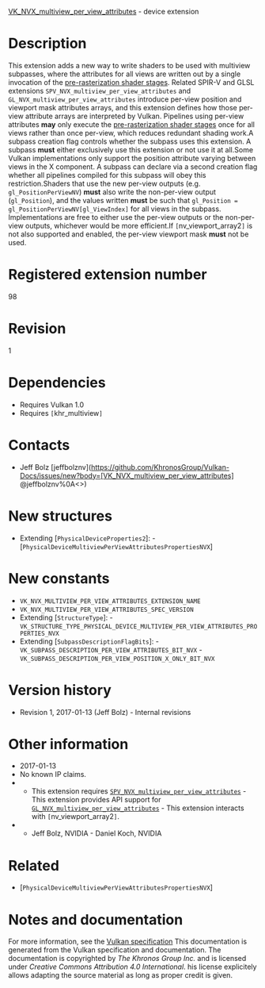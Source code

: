 [VK_NVX_multiview_per_view_attributes](https://www.khronos.org/registry/vulkan/specs/1.3-extensions/man/html/VK_NVX_multiview_per_view_attributes.html) - device extension

# Description
This extension adds a new way to write shaders to be used with multiview
subpasses, where the attributes for all views are written out by a single
invocation of the
[pre-rasterization shader
stages](https://www.khronos.org/registry/vulkan/specs/1.3-extensions/html/vkspec.html#pipeline-graphics-subsets-pre-rasterization).
Related SPIR-V and GLSL extensions `SPV_NVX_multiview_per_view_attributes`
and `GL_NVX_multiview_per_view_attributes` introduce per-view position and
viewport mask attributes arrays, and this extension defines how those
per-view attribute arrays are interpreted by Vulkan.
Pipelines using per-view attributes  **may**  only execute the
[pre-rasterization shader
stages](https://www.khronos.org/registry/vulkan/specs/1.3-extensions/html/vkspec.html#pipeline-graphics-subsets-pre-rasterization) once for all views rather than once per-view, which reduces
redundant shading work.A subpass creation flag controls whether the subpass uses this extension.
A subpass  **must**  either exclusively use this extension or not use it at all.Some Vulkan implementations only support the position attribute varying
between views in the X component.
A subpass can declare via a second creation flag whether all pipelines
compiled for this subpass will obey this restriction.Shaders that use the new per-view outputs (e.g. `gl_PositionPerViewNV`)
 **must**  also write the non-per-view output (`gl_Position`), and the values
written  **must**  be such that `gl_Position =
gl_PositionPerViewNV[gl_ViewIndex]` for all views in the subpass.
Implementations are free to either use the per-view outputs or the
non-per-view outputs, whichever would be more efficient.If `[`nv_viewport_array2`]` is not also supported and enabled, the
per-view viewport mask  **must**  not be used.

# Registered extension number
98

# Revision
1

# Dependencies
- Requires Vulkan 1.0
- Requires `[`khr_multiview`]`

# Contacts
- Jeff Bolz [jeffbolznv](https://github.com/KhronosGroup/Vulkan-Docs/issues/new?body=[VK_NVX_multiview_per_view_attributes] @jeffbolznv%0A<<Here describe the issue or question you have about the VK_NVX_multiview_per_view_attributes extension>>)

# New structures
- Extending [`PhysicalDeviceProperties2`]:  - [`PhysicalDeviceMultiviewPerViewAttributesPropertiesNVX`]

# New constants
- `VK_NVX_MULTIVIEW_PER_VIEW_ATTRIBUTES_EXTENSION_NAME`
- `VK_NVX_MULTIVIEW_PER_VIEW_ATTRIBUTES_SPEC_VERSION`
- Extending [`StructureType`]:  - `VK_STRUCTURE_TYPE_PHYSICAL_DEVICE_MULTIVIEW_PER_VIEW_ATTRIBUTES_PROPERTIES_NVX` 
- Extending [`SubpassDescriptionFlagBits`]:  - `VK_SUBPASS_DESCRIPTION_PER_VIEW_ATTRIBUTES_BIT_NVX`  - `VK_SUBPASS_DESCRIPTION_PER_VIEW_POSITION_X_ONLY_BIT_NVX`

# Version history
- Revision 1, 2017-01-13 (Jeff Bolz)  - Internal revisions

# Other information
* 2017-01-13
* No known IP claims.
*   - This extension requires [`SPV_NVX_multiview_per_view_attributes`](https://htmlpreview.github.io/?https://github.com/KhronosGroup/SPIRV-Registry/blob/master/extensions/NV/SPV_NVX_multiview_per_view_attributes.html)  - This extension provides API support for [`GL_NVX_multiview_per_view_attributes`](https://github.com/KhronosGroup/GLSL/blob/master/extensions/nvx/GL_NVX_multiview_per_view_attributes.txt)  - This extension interacts with `[`nv_viewport_array2`]`. 
*   - Jeff Bolz, NVIDIA  - Daniel Koch, NVIDIA

# Related
- [`PhysicalDeviceMultiviewPerViewAttributesPropertiesNVX`]

# Notes and documentation
For more information, see the [Vulkan specification](https://www.khronos.org/registry/vulkan/specs/1.3-extensions/html/vkspec.html)
This documentation is generated from the Vulkan specification and documentation.
The documentation is copyrighted by *The Khronos Group Inc.* and is licensed under *Creative Commons Attribution 4.0 International*.
his license explicitely allows adapting the source material as long as proper credit is given.
        